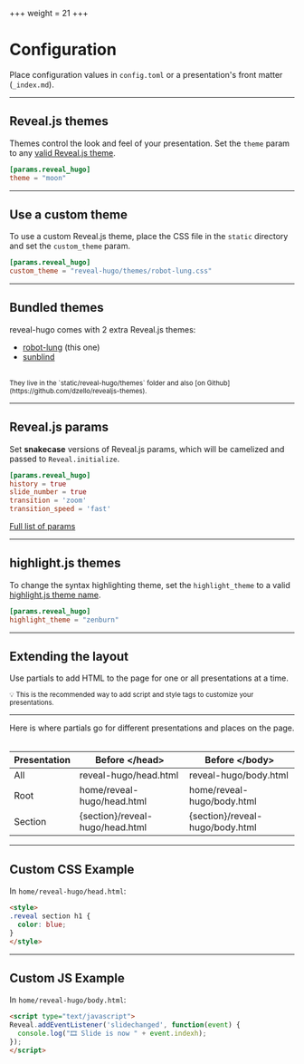 +++
weight = 21
+++

# Configuration

Place configuration values in `config.toml` or a presentation's front matter (`_index.md`).

---

## Reveal.js themes

Themes control the look and feel of your presentation. Set the `theme` param to any [valid Reveal.js theme](https://github.com/hakimel/reveal.js/#theming).

```toml
[params.reveal_hugo]
theme = "moon"
```

---

## Use a custom theme

To use a custom Reveal.js theme, place the CSS file in the `static` directory and set the `custom_theme` param.

```toml
[params.reveal_hugo]
custom_theme = "reveal-hugo/themes/robot-lung.css"
```

---

## Bundled themes

reveal-hugo comes with 2 extra Reveal.js themes:

- [robot-lung](https://github.com/dzello/revealjs-themes#robot-lung) (this one)
- [sunblind](https://github.com/dzello/revealjs-themes#sunblind)

<br>
<small>
They live in the `static/reveal-hugo/themes` folder and also [on Github](https://github.com/dzello/revealjs-themes).
</small>

---

## Reveal.js params

Set **snakecase** versions of Reveal.js params, which will be camelized and passed to `Reveal.initialize`.

```toml
[params.reveal_hugo]
history = true
slide_number = true
transition = 'zoom'
transition_speed = 'fast'
```

[Full list of params](https://github.com/hakimel/reveal.js/#configuration)

---

## highlight.js themes

To change the syntax highlighting theme, set the `highlight_theme`
to a valid [highlight.js theme name](https://highlightjs.org/static/demo/).

```toml
[params.reveal_hugo]
highlight_theme = "zenburn"
```

---

## Extending the layout

Use partials to add HTML to the page for one or all presentations at a time.

<small>
💡 This is the recommended way to add script and style tags to customize your presentations.
</small>

---

Here is where partials go for different presentations and places on the page.
<br><br>

| Presentation | Before &lt;/head&gt;            | Before &lt;/body&gt;            |
|--------------|---------------------------------|---------------------------------|
| All          | reveal-hugo/head.html           | reveal-hugo/body.html           |
| Root         | home/reveal-hugo/head.html      | home/reveal-hugo/body.html      |
| Section      | {section}/reveal-hugo/head.html | {section}/reveal-hugo/body.html |

---

## Custom CSS Example

In `home/reveal-hugo/head.html`:

```html
<style>
.reveal section h1 {
  color: blue;
}
</style>
```

---

## Custom JS Example

In `home/reveal-hugo/body.html`:

```html
<script type="text/javascript">
Reveal.addEventListener('slidechanged', function(event) {
  console.log("🎞️ Slide is now " + event.indexh);
});
</script>
```
